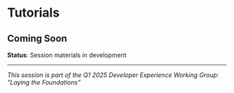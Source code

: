 # Tutorials

## Coming Soon



**Status**: Session materials in development

---

*This session is part of the Q1 2025 Developer Experience Working Group: "Laying the Foundations"*